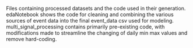 Files containing processed datasets and the code used in their generation. edaNotebook shows the code for
cleaning and combining the various sources of event data into the final event_data csv used for modeling.
multi_signal_processing contains primarily pre-existing code, with modifications made to streamline the
changing of daily min max values and remove hard-coding.
